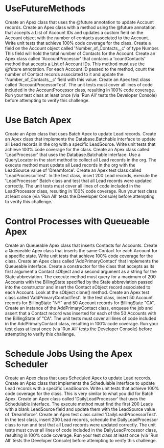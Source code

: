 # UseFutureMethods

Create an Apex class that uses the @future annotation to update Account records.
Create an Apex class with a method using the @future annotation that accepts a List of Account IDs and updates a custom field on the Account object with the number of contacts associated to the Account. Write unit tests that achieve 100% code coverage for the class.
Create a field on the Account object called 'Number_of_Contacts__c' of type Number. This field will hold the total number of Contacts for the Account.
Create an Apex class called 'AccountProcessor' that contains a 'countContacts' method that accepts a List of Account IDs. This method must use the @future annotation.
For each Account ID passed to the method, count the number of Contact records associated to it and update the 'Number_of_Contacts__c' field with this value.
Create an Apex test class called 'AccountProcessorTest'.
The unit tests must cover all lines of code included in the AccountProcessor class, resulting in 100% code coverage.
Run your test class at least once (via 'Run All' tests the Developer Console) before attempting to verify this challenge.

# Use Batch Apex
Create an Apex class that uses Batch Apex to update Lead records.
Create an Apex class that implements the Database.Batchable interface to update all Lead records in the org with a specific LeadSource. Write unit tests that achieve 100% code coverage for the class.
Create an Apex class called 'LeadProcessor' that uses the Database.Batchable interface.
Use a QueryLocator in the start method to collect all Lead records in the org.
The execute method must update all Lead records in the org with the LeadSource value of 'Dreamforce'.
Create an Apex test class called 'LeadProcessorTest'.
In the test class, insert 200 Lead records, execute the 'LeadProcessor' Batch class and test that all Lead records were updated correctly.
The unit tests must cover all lines of code included in the LeadProcessor class, resulting in 100% code coverage.
Run your test class at least once (via 'Run All' tests the Developer Console) before attempting to verify this challenge.

# Control Processes with Queueable Apex
Create an Queueable Apex class that inserts Contacts for Accounts.
Create a Queueable Apex class that inserts the same Contact for each Account for a specific state. Write unit tests that achieve 100% code coverage for the class.
Create an Apex class called 'AddPrimaryContact' that implements the Queueable interface.
Create a constructor for the class that accepts as its first argument a Contact sObject and a second argument as a string for the State abbreviation.
The execute method must query for a maximum of 200 Accounts with the BillingState specified by the State abbreviation passed into the constructor and insert the Contact sObject record associated to each Account. Look at the sObject clone() method.
Create an Apex test class called 'AddPrimaryContactTest'.
In the test class, insert 50 Account records for BillingState "NY" and 50 Account records for BillingState "CA". Create an instance of the AddPrimaryContact class, enqueue the job and assert that a Contact record was inserted for each of the 50 Accounts with the BillingState of "CA".
The unit tests must cover all lines of code included in the AddPrimaryContact class, resulting in 100% code coverage.
Run your test class at least once (via 'Run All' tests the Developer Console) before attempting to verify this challenge.

# Schedule Jobs Using the Apex Scheduler
Create an Apex class that uses Scheduled Apex to update Lead records.
Create an Apex class that implements the Schedulable interface to update Lead records with a specific LeadSource. Write unit tests that achieve 100% code coverage for the class. This is very similar to what you did for Batch Apex.
Create an Apex class called 'DailyLeadProcessor' that uses the Schedulable interface.
The execute method must find the first 200 Leads with a blank LeadSource field and update them with the LeadSource value of 'Dreamforce'.
Create an Apex test class called 'DailyLeadProcessorTest'.
In the test class, insert 200 Lead records, schedule the DailyLeadProcessor class to run and test that all Lead records were updated correctly.
The unit tests must cover all lines of code included in the DailyLeadProcessor class, resulting in 100% code coverage.
Run your test class at least once (via 'Run All' tests the Developer Console) before attempting to verify this challenge.

